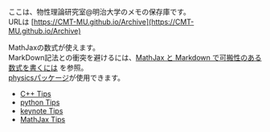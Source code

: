 ここは、物性理論研究室@明治大学のメモの保存庫です。<br>
URLは [https://CMT-MU.github.io/Archive](https://CMT-MU.github.io/Archive)

MathJaxの数式が使えます。<br>
MarkDown記法との衝突を避けるには、[MathJax と Markdown で可搬性のある数式を書くには](https://kimiyuki.net/blog/2020/02/19/portable-mathjax-markdown/)
を参照。<br>
[physicsパッケージ](https://ctan.org/pkg/physics)が使用できます。

- [C++ Tips](cpp)
- [python Tips](python)
- [keynote Tips](keynote)
- [MathJax Tips](mathjax)

